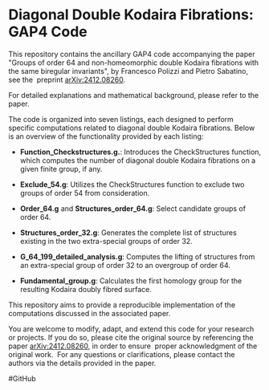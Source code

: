 # Diagonal Double Kodaira Fibrations: GAP4 Code

This repository contains the ancillary GAP4 code accompanying the paper "Groups of order 64 and non-homeomorphic double Kodaira fibrations with the same biregular invariants", by Francesco Polizzi and Pietro Sabatino, see the  preprint [arXiv:2412.08260](https://arxiv.org/abs/2412.08260).

For detailed explanations and mathematical background, please refer to the paper.

The code is organized into seven listings, each designed to perform specific computations related to diagonal double Kodaira fibrations. Below is an overview of the functionality provided by each listing:

- **Function_Checkstructures.g.**: Introduces the CheckStructures function, which computes the number of diagonal double Kodaira fibrations on a given finite group, if any. 

- **Exclude_54.g**: Utilizes the CheckStructures function to exclude two groups of order 54 from consideration.

- **Order_64.g** and **Structures_order_64.g**: Select candidate groups of order 64.

- **Structures_order_32.g**: Generates the complete list of structures existing in the two extra-special groups of order 32.

- **G_64_199_detailed_analysis.g**: Computes the lifting of structures from an extra-special group of order 32 to an overgroup of order 64.

- **Fundamental_group.g**: Calculates the first homology group for the resulting Kodaira doubly fibred surface.

This repository aims to provide a reproducible implementation of the computations discussed in the associated paper.

You are welcome to modify, adapt, and extend this code for your research or projects. If you do so, please cite the original source by referencing the paper [arXiv:2412.08260](https://arxiv.org/abs/2412.08260), in order to ensure  proper acknowledgment of the original work.  For any questions or clarifications, please contact the authors via the details provided in the paper.

#GitHub
